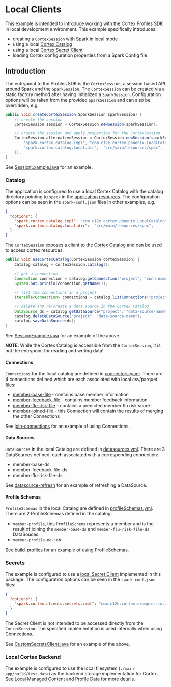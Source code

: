 # Local Clients

This example is intended to introduce working with the Cortex Profiles SDK in local development environment. This
example specifically introduces:
- creating a `CortexSession` with [Spark](https://spark.apache.org/docs/latest/index.html) in local mode
- using a local [Cortex Catalog](../docs/catalog.md)
- using a local [Cortex Secret Client](../docs/secrets.md)
- loading Cortex configuration properties from a Spark Config file

## Introduction

The entrypoint to the Profiles SDK is the `CortexSession`, a session based API around Spark and the `SparkSession`.
The `CortexSession` can be created via a static factory method after having initialized a `SparkSession`. Configuration
options will be taken from the provided `SparkSession` and can also be overridden, e.g.
```java
public void createCortexSession(SparkSession sparkSession) {
    // create the session
    CortexSession session = CortexSession.newSession(sparkSession);

    // create the session and apply properties for the CortexSession
    CortexSession alternativeSession = CortexSession.newSession(sparkSession, Map.of(
        "spark.cortex.catalog.impl", "com.c12e.cortex.phoenix.LocalCatalog",
        "spark.cortex.catalog.local.dir",  "src/main/resources/spec",
    ));
}
```

See [SessionExample.java](src/main/java/com/c12e/cortex/examples/local/SessionExample.java) for an example.

### Catalog

The application is configured to use a local Cortex Catalog with the catalog directory pointing to `spec/` in
the [application resources](../main-app/src/main/resources/spec). The configuration options can be seen in
the `spark-conf.json` files in other examples, e.g.

```json
{
  "options": {
    "spark.cortex.catalog.impl": "com.c12e.cortex.phoenix.LocalCatalog",
    "spark.cortex.catalog.local.dir":  "src/main/resources/spec",
  }
}
```

The `CortexSession` exposes a client to the [Cortex Catalog](../docs/catalog.md) and can be used to access cortex resources.
```java
public void useCortexCatalog(CortexSession cortexSession) {
    Catalog catalog = cortexSession.catalog();
    
    // get a connection
    Connection connection = catalog.getConnection("project", "conn-name");
    System.out.println(connection.getName());

    // list the connections in a project
    Iterable<Connection> connections = catalog.listConnections("project");

    // delete and re-create a data source in the Cortex Catalog
    DataSource ds = catalog.getDataSource("project", "data-source-name");
    catalog.deleteDataSource("project", "data-source-name");
    catalog.saveDataSource(ds);
}
```
See [SessionExample.java](src/main/java/com/c12e/cortex/examples/local/SessionExample.java) for an example of the above.

**NOTE**: While the Cortex Catalog is accessible from the `CortexSession`, it is not the entrypoint for reading and writing data!

#### Connections

`Connections` for the local catalog are defined in [connectors.yaml](../main-app/src/main/resources/spec/connectors.yml). There
are 4 connections defined which are each associated with local csv/parquet [files](../main-app/src/main/resources/data):
- [member-base-file](../main-app/src/main/resources/data/members_100_v14.csv) - contains base member information
- [member-feedback-file](../main-app/src/main/resources/data/feedback_100_v14.csv) - contains member feedback information
- [member-flu-risk-file](../main-app/src/main/resources/data/member_flu_risk_100_v14.parquet) - contains a predicted member flu risk score
- member-joined-file - this Connection will contain the results of merging the other Connections

See [join-connections](../join-connections/README.md) for an example of using Connections.

#### Data Sources

`DataSources` in the local Catalog are defined in [datasources.yml](../main-app/src/main/resources/spec/datasources.yml). There
are 3 DataSources defined, each associated with a corresponding connection:
- member-base-ds
- member-feedback-file-ds
- member-flu-risk-file-ds

See [datasource-refresh](../datasource-refresh/README.md) for an example of refreshing  a DataSource.

#### Profile Schemas

`ProfileSchemas` in the local Catalog are defined in [profileSchemas.yml](../main-app/src/main/resources/spec/profileSchemas.yml). There
are 2 ProfileSchemas defined in the catalog:
- `member-profile`, this `ProfileSchema` represents a member and is the result of joining the `member-base-ds` and `member-flu-risk-file-ds` DataSouces.
- `member-profile-no-job`

See [build-profiles](../build-profiles/README.md) for an example of using ProfileSchemas.

### Secrets

The example is configured to use a [local Secret Client](../docs/secrets.md) implemented in this package. The
configuration options can be seen in the `spark-conf.json` files:

```json
{
  "options": {
    "spark.cortex.clients.secrets.impl": "com.c12e.cortex.examples.local.CustomSecretsClient"
  }
}
```

The Secret Client is not intended to be accessed directly from the `CortexSession`. The specified implementation is used
internally when using Connections.

See [CustomSecretsClient.java](src/main/java/com/c12e/cortex/examples/local/CustomSecretsClient.java) for an example of the above.

### Local Cortex Backend

The example is configured to use the local filesystem (`./main-app/build/test-data`) as the backend storage implementation for Cortex.
See [Local Managed Content and Profile Data](../docs/catalog.md#local-managed-content-and-profile-data) for more details.